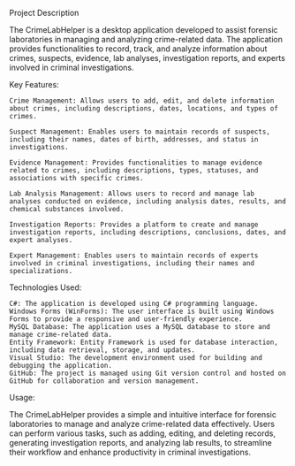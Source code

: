 Project Description

The CrimeLabHelper is a desktop application developed to assist forensic laboratories in managing and analyzing crime-related data. The application provides functionalities to record, track, and analyze information about crimes, suspects, evidence, lab analyses, investigation reports, and experts involved in criminal investigations.

Key Features:

    Crime Management: Allows users to add, edit, and delete information about crimes, including descriptions, dates, locations, and types of crimes.

    Suspect Management: Enables users to maintain records of suspects, including their names, dates of birth, addresses, and status in investigations.

    Evidence Management: Provides functionalities to manage evidence related to crimes, including descriptions, types, statuses, and associations with specific crimes.

    Lab Analysis Management: Allows users to record and manage lab analyses conducted on evidence, including analysis dates, results, and chemical substances involved.

    Investigation Reports: Provides a platform to create and manage investigation reports, including descriptions, conclusions, dates, and expert analyses.

    Expert Management: Enables users to maintain records of experts involved in criminal investigations, including their names and specializations.

Technologies Used:

    C#: The application is developed using C# programming language.
    Windows Forms (WinForms): The user interface is built using Windows Forms to provide a responsive and user-friendly experience.
    MySQL Database: The application uses a MySQL database to store and manage crime-related data.
    Entity Framework: Entity Framework is used for database interaction, including data retrieval, storage, and updates.
    Visual Studio: The development environment used for building and debugging the application.
    GitHub: The project is managed using Git version control and hosted on GitHub for collaboration and version management.

Usage:

The CrimeLabHelper provides a simple and intuitive interface for forensic laboratories to manage and analyze crime-related data effectively. Users can perform various tasks, such as adding, editing, and deleting records, generating investigation reports, and analyzing lab results, to streamline their workflow and enhance productivity in criminal investigations.
